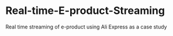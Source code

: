 # Real-time-E-product-Streaming
 Real time streaming of e-product using Ali Express as a case study
